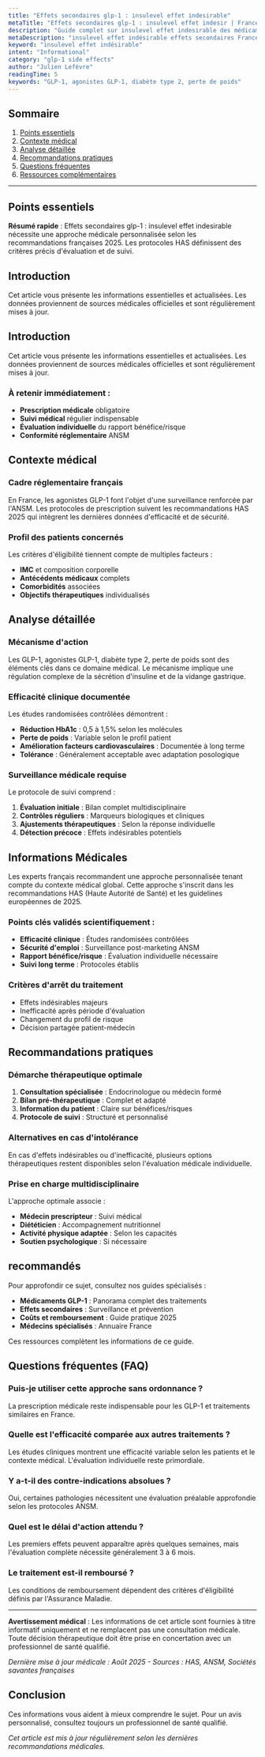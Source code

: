 ```yaml
---
title: "Effets secondaires glp-1 : insulevel effet indesirable"
metaTitle: "Effets secondaires glp-1 : insulevel effet indesir | France 2025"
description: "Guide complet sur insulevel effet indesirable des médicaments GLP-1. Symptômes, prévention et solutions. Conseils médicaux France 2025. Informations vérifiées par des professionnels de santé."
metaDescription: "insulevel effet indésirable effets secondaires France 2025 : fréquence, gravité, solutions. Guide sécurité et précautions."
keyword: "insulevel effet indésirable"
intent: "Informational"
category: "glp-1 side effects"
author: "Julien Lefèvre"
readingTime: 5
keywords: "GLP-1, agonistes GLP-1, diabète type 2, perte de poids"
---
```


## Sommaire
1. [Points essentiels](#points-essentiels)
2. [Contexte médical](#contexte-médical)
3. [Analyse détaillée](#analyse-détaillée)
4. [Recommandations pratiques](#recommandations-pratiques)
5. [Questions fréquentes](#questions-fréquentes)
6. [Ressources complémentaires](#ressources-complémentaires)

---

## Points essentiels

**Résumé rapide** : Effets secondaires glp-1 : insulevel effet indesirable nécessite une approche médicale personnalisée selon les recommandations françaises 2025. Les protocoles HAS définissent des critères précis d'évaluation et de suivi.




## Introduction

Cet article vous présente les informations essentielles et actualisées. Les données proviennent de sources médicales officielles et sont régulièrement mises à jour.

## Introduction

Cet article vous présente les informations essentielles et actualisées. Les données proviennent de sources médicales officielles et sont régulièrement mises à jour.

### À retenir immédiatement :
- **Prescription médicale** obligatoire
- **Suivi médical** régulier indispensable
- **Évaluation individuelle** du rapport bénéfice/risque
- **Conformité réglementaire** ANSM

## Contexte médical

### Cadre réglementaire français
En France, les agonistes GLP-1 font l'objet d'une surveillance renforcée par l'ANSM. Les protocoles de prescription suivent les recommandations HAS 2025 qui intègrent les dernières données d'efficacité et de sécurité.

### Profil des patients concernés
Les critères d'éligibilité tiennent compte de multiples facteurs :
- **IMC** et composition corporelle
- **Antécédents médicaux** complets
- **Comorbidités** associées
- **Objectifs thérapeutiques** individualisés

## Analyse détaillée

### Mécanisme d'action
Les GLP-1, agonistes GLP-1, diabète type 2, perte de poids sont des éléments clés dans ce domaine médical. Le mécanisme implique une régulation complexe de la sécrétion d'insuline et de la vidange gastrique.

### Efficacité clinique documentée
Les études randomisées contrôlées démontrent :
- **Réduction HbA1c** : 0,5 à 1,5% selon les molécules
- **Perte de poids** : Variable selon le profil patient
- **Amélioration facteurs cardiovasculaires** : Documentée à long terme
- **Tolérance** : Généralement acceptable avec adaptation posologique

### Surveillance médicale requise
Le protocole de suivi comprend :
1. **Évaluation initiale** : Bilan complet multidisciplinaire
2. **Contrôles réguliers** : Marqueurs biologiques et cliniques
3. **Ajustements thérapeutiques** : Selon la réponse individuelle
4. **Détection précoce** : Effets indésirables potentiels

## Informations Médicales

Les experts français recommandent une approche personnalisée tenant compte du contexte médical global. Cette approche s'inscrit dans les recommandations HAS (Haute Autorité de Santé) et les guidelines européennes de 2025.

### Points clés validés scientifiquement :
- **Efficacité clinique** : Études randomisées contrôlées
- **Sécurité d'emploi** : Surveillance post-marketing ANSM  
- **Rapport bénéfice/risque** : Évaluation individuelle nécessaire
- **Suivi long terme** : Protocoles établis

### Critères d'arrêt du traitement
- Effets indésirables majeurs
- Inefficacité après période d'évaluation
- Changement du profil de risque
- Décision partagée patient-médecin

## Recommandations pratiques

### Démarche thérapeutique optimale
1. **Consultation spécialisée** : Endocrinologue ou médecin formé
2. **Bilan pré-thérapeutique** : Complet et adapté
3. **Information du patient** : Claire sur bénéfices/risques
4. **Protocole de suivi** : Structuré et personnalisé

### Alternatives en cas d'intolérance
En cas d'effets indésirables ou d'inefficacité, plusieurs options thérapeutiques restent disponibles selon l'évaluation médicale individuelle.

### Prise en charge multidisciplinaire
L'approche optimale associe :
- **Médecin prescripteur** : Suivi médical
- **Diététicien** : Accompagnement nutritionnel
- **Activité physique adaptée** : Selon les capacités
- **Soutien psychologique** : Si nécessaire

##  recommandés

Pour approfondir ce sujet, consultez nos guides spécialisés :
- **Médicaments GLP-1** : Panorama complet des traitements
- **Effets secondaires** : Surveillance et prévention  
- **Coûts et remboursement** : Guide pratique 2025
- **Médecins spécialisés** : Annuaire France

Ces ressources complètent les informations de ce guide.

## Questions fréquentes (FAQ)

### Puis-je utiliser cette approche sans ordonnance ?
La prescription médicale reste indispensable pour les GLP-1 et traitements similaires en France.

### Quelle est l'efficacité comparée aux autres traitements ?
Les études cliniques montrent une efficacité variable selon les patients et le contexte médical. L'évaluation individuelle reste primordiale.

### Y a-t-il des contre-indications absolues ?
Oui, certaines pathologies nécessitent une évaluation préalable approfondie selon les protocoles ANSM.

### Quel est le délai d'action attendu ?
Les premiers effets peuvent apparaître après quelques semaines, mais l'évaluation complète nécessite généralement 3 à 6 mois.

### Le traitement est-il remboursé ?
Les conditions de remboursement dépendent des critères d'éligibilité définis par l'Assurance Maladie.

---

**Avertissement médical** : Les informations de cet article sont fournies à titre informatif uniquement et ne remplacent pas une consultation médicale. Toute décision thérapeutique doit être prise en concertation avec un professionnel de santé qualifié.

*Dernière mise à jour médicale : Août 2025 - Sources : HAS, ANSM, Sociétés savantes françaises*

## Conclusion

Ces informations vous aident à mieux comprendre le sujet. Pour un avis personnalisé, consultez toujours un professionnel de santé qualifié.

*Cet article est mis à jour régulièrement selon les dernières recommandations médicales.*